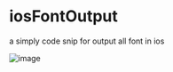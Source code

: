 iosFontOutput
=============

a simply code snip for output all font in ios

![image](http://c.hiphotos.bdimg.com/album/s%3D1600%3Bq%3D90/sign=98dbd4dbd5ca7bcb797bc3298e395012/9e3df8dcd100baa127c4aaa34510b912c8fc2e3a.jpg)